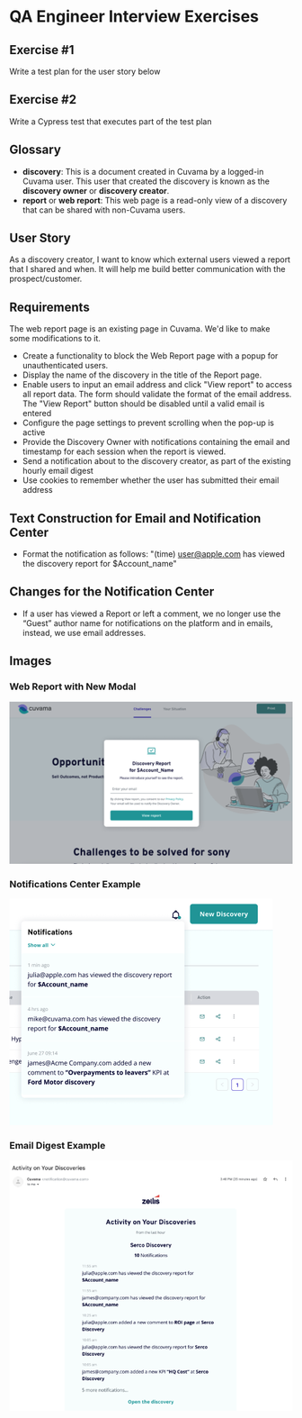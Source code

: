 # QA Engineer Interview Exercises

## Exercise #1

Write a test plan for the user story below 

## Exercise #2

Write a Cypress test that executes part of the test plan

## Glossary

- **discovery**: This is a document created in Cuvama by a logged-in Cuvama user. This user that created the discovery 
is known as the **discovery owner** or **discovery creator**.
- **report** or **web report**: This web page is a read-only view of a discovery that can be shared with non-Cuvama users.

## User Story

As a discovery creator, I want to know which external users viewed a report that I shared and when. It will help me build better communication
with the prospect/customer.

## Requirements

The web report page is an existing page in Cuvama. We'd like to make some modifications to it.

- Create a functionality to block the Web Report page with a popup for unauthenticated users.
- Display the name of the discovery in the title of the Report page.
- Enable users to input an email address and click "View report" to access all report data. The form should validate the format of 
the email address. The "View Report" button should be disabled until a valid email is entered
- Configure the page settings to prevent scrolling when the pop-up is active
- Provide the Discovery Owner with notifications containing the email and timestamp for each session when the report is viewed.
- Send a notification about to the discovery creator, as part of the existing hourly email digest
- Use cookies to remember whether the user has submitted their email address

## Text Construction for Email and Notification Center
- Format the notification as follows: "(time) user@apple.com has viewed the discovery report for $Account_name"

## Changes for the Notification Center
- If a user has viewed a Report or left a comment, we no longer use the “Guest” author name for notifications on the platform and in
emails, instead, we use email addresses.

## Images

### Web Report with New Modal

![Web Report with Modal](./images/image-20240326-122248.png)

### Notifications Center Example

![Notifications Center Example](./images/image-20240320-113717.png)

### Email Digest Example

![Email Digest Example](./images/image-20240320-113742.png)


    

